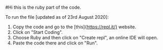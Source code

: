 #Hi this is the ruby part of the code.


To run the file [updated as of 23rd August 2020]:
1. Copy the code and go to the [this]{https://repl.it/} website.
2. Click on "Start Coding".
3. Choose Ruby and then click on "Create repl", an online IDE will open.
4. Paste the code there and click on "Run".

